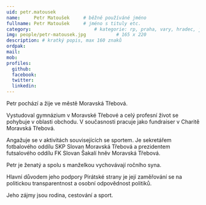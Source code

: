 ```yaml
---
uid: petr.matousek
name:     Petr Matoušek 	# běžně používáné jméno
fullname: Petr Matoušek 	# jméno s tituly etc.
category:                 		# kategorie: rp, praha, vary, hradec, jmk, senat
img: people/petr-matousek.jpg           # 165 x 220
description: # kratký popis, max 160 znaků
ordpak: 
mail:
mob:
profiles:
  github:
  facebook: 
  twitter:
  linkedin:
---
```

Petr pochází a žije ve městě Moravská Třebová.

Vystudoval gymnázium v Moravské Třebové a celý profesní život se pohybuje v oblasti obchodu. V současnosti pracuje jako fundraiser v Charitě Moravská Třebová.

Angažuje se v aktivitách souvisejících se sportem. Je sekretářem fotbalového oddílu SKP Slovan Moravská Třebová a prezidentem futsalového oddílu FK Slovan Šakalí hněv Moravská Třebová.

Petr je ženatý a spolu s manželkou vychovávají ročního syna.

Hlavní důvodem jeho podpory Pirátské strany je její zaměřování se na politickou transparentnost a osobní odpovědnost politiků.

Jeho zájmy jsou rodina, cestování a sport.
